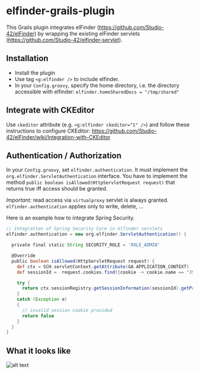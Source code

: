 elfinder-grails-plugin
======================
This Grails plugin integrates elFinder (https://github.com/Studio-42/elFinder) by wrapping the existing elFinder servlets (https://github.com/Studio-42/elfinder-servlet).

Installation
------------
* Install the plugin
* Use tag ```<g:elfinder />``` to include elfinder.
* In your ```Config.groovy```, specify the home directory, i.e. the directory accessible with elfinder: 
  ```elfinder.homeSharedDocs = "/tmp/shared"```

Integrate with CKEditor
-----------------------
Use ```ckeditor``` attribute (e.g. ```<g:elfinder ckeditor="1" />```) and follow these instructions to configure CKEditor: https://github.com/Studio-42/elFinder/wiki/Integration-with-CKEditor

Authentication / Authorization
------------------------------
In your ```Config.groovy```, set ```elfinder.authentication```. It must implement the ```org.elfinder.ServletAuthentication``` interface. You have to implement the method ```public boolean isAllowed(HttpServletRequest request)``` that returns true iff access should be granted. 

*Important:* read access via ```virtualproxy``` servlet is always granted. ```elfinder.authentication``` applies only to write, delete, ...

Here is an example how to integrate Spring Security.
```groovy
// Integration of Spring Security Core in elfinder servlets
elfinder.authentication = new org.elfinder.ServletAuthentication() {

  private final static String SECURITY_ROLE = 'ROLE_ADMIN'

  @Override
  public boolean isAllowed(HttpServletRequest request) {
    def ctx = SCH.servletContext.getAttribute(GA.APPLICATION_CONTEXT)
    def sessionId =  request.cookies.find({cookie -> cookie.name == "JSESSIONID"}).value

    try {
      return ctx.sessionRegistry.getSessionInformation(sessionId).getPrincipal().getAuthorities().find({auth -> auth.getAuthority() == SECURITY_ROLE}) != null
    }
    catch (Exception e)
    {
      // invalid session cookie provided
      return false
    }
  }
}
```

What it looks like
------------------
![alt text](https://raw.github.com/matthias-springer/elfinder-grails-plugin/master/example.png "Example")
